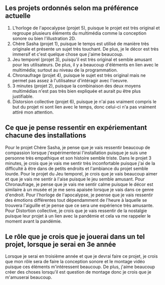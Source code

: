 ## Les projets ordonnés selon ma préférence actuelle 
1. L'horloge de l'apocalypse (projet 5), puisque le projet est très original et regroupe plusieurs éléments du multimédia comme la conception sonore ou bien l'illustration 2D.
2. Chère Sasha (projet 1), puisque le temps est utilisé de manière très originale et présente un sujet très touchant. De plus, je le décor est très immersif et c'est quelque chose que j'aime beaucoup.
3. Jeu temporel (projet 3), puisqu'il est très original et semble amusant pour les utilisateurs. De plus, il y a beaucoup d'éléments en lien avec le multimédia; surtout au niveau de la programmation.
4. Chronaufrage (projet 4), puisque le sujet est très original mais ne permet pas assez à l'utilisateur d'intéragir avec l'oeuvre.
5. 3 minutes (projet 2), puisque la combinaison des deux moyens multimédias n'est pas très bien expliquée et aurait pu être plus justifiable.
6. Distorsion collective (projet 6), puisque je n'ai pas vraiment compris le but du projet ni sont lien avec le temps, donc celui-ci n'a pas vraiment attiré mon attention.

## Ce que je pense ressentir en expériementant chacune des installations
Pour le projet Chère Sasha, je pense que je vais ressentir beaucoup de compassion lorsque j'expérimenterai l'installation puisque je suis une personne très empathique et son histoire semble triste. Dans le projet 3 minutes, je crois que je vais me sentir très inconfortable puisque j'ai de la difficulté à être dans de petits endroits et l'ambiance du projet semble lourde. Pour le projet du Jeu temporel, je crois que je vais beaucoup aimer et que je vais me sentir à l'aise puisque le jeu semble amusant. Pour Chronaufrage, je pense que je vais me sentir calme puisque le décor est similaire à un musée et je me sens apaisée lorsque je vais dans ce genre d'endroit. Pour l'horloge de l'apocalypse, je peense que je vais ressentir des émotions différentes tout dépendamment de l'heure à laquelle se trouvera l'aiguille et je pense que ce sera une expérience très amusante. Pour Distortion collective, je crois que je vais ressentir de la nostalgie puisque leur projet à un lien avec la pandémie et cela va me rappeler le moment avant la pandémie.

## Le rôle que je crois que je jouerai dans un tel projet, lorsque je serai en 3e année
Lorsque je serai en troisième année et que je devrai faire ce projet, je crois que mon rôle sera de faire la conception sonore et le montage vidéo puisque ces éléments m'intéressent beaucoup. De plus, j'aime beaucoup créer des choses lorsqu'il est question de montage donc je crois que je m'amuserai beaucoup.
